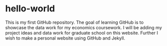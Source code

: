 # hello-world
This is my first GitHub repository. The goal of learning GitHub is to showcase the data work for my economics coursework. I will be adding my project ideas and data work for graduate school on this website. Further I wish to make a personal website using GitHub and Jekyll. 
